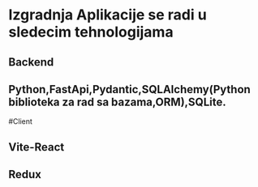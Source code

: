  #  Izgradnja Aplikacije se radi u sledecim tehnologijama
 ## Backend
 ## Python,FastApi,Pydantic,SQLAlchemy(Python biblioteka za rad sa bazama,ORM),SQLite.
 
 #Client
 ## Vite-React
 ## Redux
